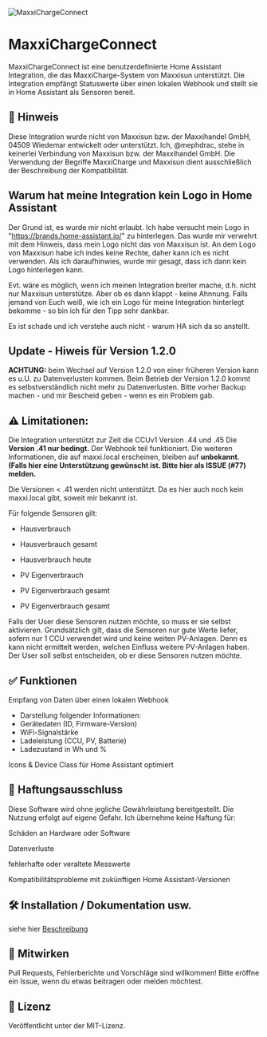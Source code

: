 ![MaxxiChargeConnect](images/logo.png)

# MaxxiChargeConnect


MaxxiChargeConnect ist eine benutzerdefinierte Home Assistant Integration, die das MaxxiCharge-System von Maxxisun unterstützt. Die Integration empfängt Statuswerte über einen lokalen Webhook und stellt sie in Home Assistant als Sensoren bereit.

## 📌 Hinweis

Diese Integration wurde nicht von Maxxisun bzw. der Maxxihandel GmbH, 04509 Wiedemar entwickelt oder unterstützt.
Ich, @mephdrac, stehe in keinerlei Verbindung von Maxxisun bzw. der Maxxihandel GmbH. Die Verwendung der Begriffe MaxxiCharge und Maxxisun dient ausschließlich der Beschreibung der Kompatibilität.

## Warum hat meine Integration kein Logo in Home Assistant
Der Grund ist, es wurde mir nicht erlaubt. Ich habe versucht mein Logo in "https://brands.home-assistant.io/" zu hinterlegen. Das wurde mir verwehrt mit dem Hinweis, dass mein Logo nicht das von Maxxisun ist. An dem Logo von Maxxisun habe ich indes keine Rechte, daher kann ich es nicht verwenden. Als ich daraufhinwies, wurde mir gesagt, dass ich dann kein Logo hinterlegen kann. 

Evt. wäre es möglich, wenn ich meinen Integration breiter mache, d.h. nicht nur Maxxisun unterstütze. Aber ob es dann klappt - keine Ahnnung. Falls jemand von Euch weiß, wie ich ein Logo für meine Integration hinterlegt bekomme - so bin ich für den Tipp sehr dankbar.

Es ist schade und ich verstehe auch nicht - warum HA sich da so anstellt.

## Update - Hiweis für Version 1.2.0

**ACHTUNG:** beim Wechsel auf Version 1.2.0 von einer früheren Version kann es u.U. zu Datenverlusten kommen. Beim Betrieb der Version 1.2.0 kommt es selbstverständlich nicht mehr zu Datenverlusten. Bitte vorher Backup machen - und mir Bescheid geben - wenn es ein Problem gab.


## ⚠️ Limitationen:

Die Integration unterstützt zur Zeit die CCUv1 Version .44 und .45
Die **Version .41 nur bedingt.** Der Webhook teil funktioniert. Die weiteren Informationen, die auf maxxi.local erscheinen, bleiben auf **unbekannt**. **(Falls hier eine Unterstützung gewünscht ist. Bitte hier als ISSUE (#77) melden.** 

Die Versionen < .41 werden nicht unterstützt. Da es hier auch noch kein maxxi.local gibt, soweit mir bekannt ist.

Für folgende Sensoren gilt:
- Hausverbrauch
- Hausverbrauch gesamt
- Hausverbrauch heute

- PV Eigenverbrauch
- PV Eigenverbrauch gesamt
- PV Eigenverbrauch gesamt

Falls der User diese Sensoren nutzen möchte, so muss er sie selbst aktivieren. Grundsätzlich gilt, dass die Sensoren nur gute Werte liefer,
sofern nur 1 CCU verwendet wird und keine weiten PV-Anlagen. Denn es kann nicht ermittelt werden, welchen Einfluss weitere PV-Anlagen haben.
Der User soll selbst entscheiden, ob er diese Sensoren nutzen möchte.


## ✅ Funktionen
Empfang von Daten über einen lokalen Webhook

- Darstellung folgender Informationen:
- Gerätedaten (ID, Firmware-Version)
- WiFi-Signalstärke
- Ladeleistung (CCU, PV, Batterie)
- Ladezustand in Wh und %

Icons & Device Class für Home Assistant optimiert

## 🚫 Haftungsausschluss
Diese Software wird ohne jegliche Gewährleistung bereitgestellt.
Die Nutzung erfolgt auf eigene Gefahr. Ich übernehme keine Haftung für:

Schäden an Hardware oder Software

Datenverluste

fehlerhafte oder veraltete Messwerte

Kompatibilitätsprobleme mit zukünftigen Home Assistant-Versionen

## 🛠️ Installation / Dokumentation usw.

siehe hier [Beschreibung](documentation/doc.md)


## 🙌 Mitwirken
Pull Requests, Fehlerberichte und Vorschläge sind willkommen!
Bitte eröffne ein Issue, wenn du etwas beitragen oder melden möchtest.

## 📄 Lizenz
Veröffentlicht unter der MIT-Lizenz.
